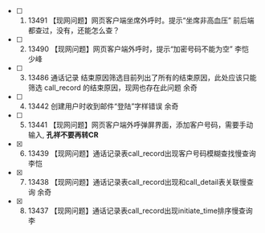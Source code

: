 - [ ] 1. 13491 【现网问题】网页客户端坐席外呼时。提示“坐席非高血压”  前后端都查过，没有，还能怎么查？
- [ ] 2. 13490 【现网问题】网页客户端外呼时，提示“加密号码不能为空” 李恺 少峰
- [ ] 3. 13486    通话记录 结束原因筛选目前列出了所有的结束原因，此处应该只能筛选 call_record 的结束原因，现网也存在此问题  余奇
- [ ] 4. 13442	创建用户时收到邮件“登陆”字样错误  余奇
- [ ] 5. 13441	【现网问题】网页客户端外呼弹屏界面，添加客户号码，需要手动输入, **孔祥不要再转CR**
- [x] 6. 13439	【现网问题】通话记录表call_record出现客户号码模糊查找慢查询  李恺
- [x] 7. 13438	【现网问题】通话记录表call_record出现和call_detail表关联慢查询  余奇
- [x] 8. 13437	【现网问题】通话记录表call_record出现initiate_time排序慢查询  李

